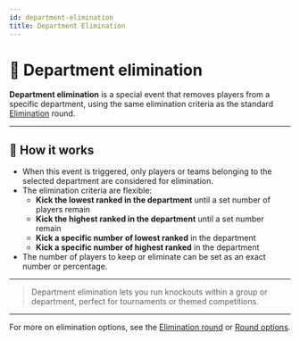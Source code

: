 ```yaml
---
id: department-elimination
title: Department Elimination
---
```


# 🏢 Department elimination

**Department elimination** is a special event that removes players from a specific department, using the same elimination criteria as the standard [Elimination](050-elimination.md) round.

---

## 📝 How it works

- When this event is triggered, only players or teams belonging to the selected department are considered for elimination.
- The elimination criteria are flexible:
    - **Kick the lowest ranked in the department** until a set number of players remain
    - **Kick the highest ranked in the department** until a set number remain
    - **Kick a specific number of lowest ranked** in the department
    - **Kick a specific number of highest ranked** in the department
- The number of players to keep or eliminate can be set as an exact number or percentage.

---

> Department elimination lets you run knockouts within a group or department, perfect for tournaments or themed competitions.

---

For more on elimination options, see the [Elimination round](050-elimination.md) or [Round options](../editor/008-round-options.md).
